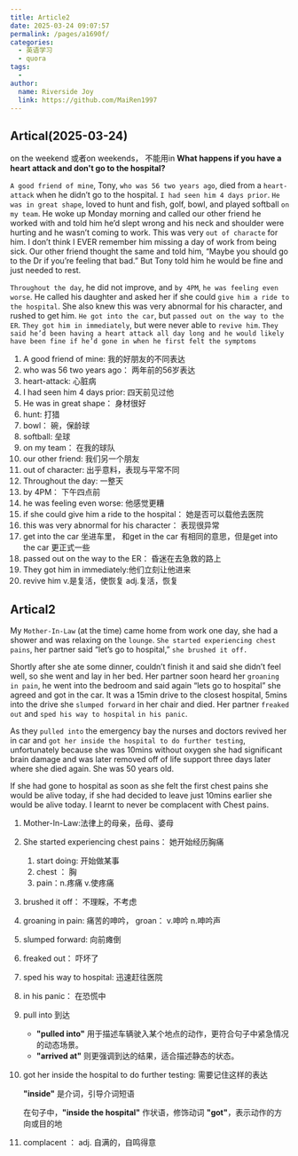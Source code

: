```yaml
---
title: Article2
date: 2025-03-24 09:07:57
permalink: /pages/a1690f/
categories:
  - 英语学习
  - quora
tags:
  - 
author: 
  name: Riverside Joy
  link: https://github.com/MaiRen1997
---
```

## Artical(2025-03-24)

on the weekend 或者on weekends， 不能用in
**What happens if you have a heart attack and don't go to the hospital?**

`A good friend of mine`, Tony, `who was 56 two years ago`, died from a `heart-attack` when he didn’t go to the hospital. `I had seen him 4 days prior`. `He was in great shape`, loved to hunt and fish, golf, bowl, and played softball `on my team`. He woke up Monday morning and called our other friend he worked with and told him he’d slept wrong and his neck and shoulder were hurting and he wasn’t coming to work. This was very `out of characte` for him. I don’t think I EVER remember him missing a day of work from being sick. Our other friend thought the same and told him, “Maybe you should go to the Dr if you’re feeling that bad.” But Tony told him he would be fine and just needed to rest.

`Throughout the day`, he did not improve, and `by 4PM`, `he was feeling even worse`. He called his daughter and asked her if she could `give him a ride to the hospital`. She also knew this was very abnormal for his character, and rushed to get him. `He got into the car`, but `passed out on the way to the ER`. `They got him in immediately`, but were never able to `revive him`. `They said he’d been having a heart attack all day long and he would likely have been fine if he’d gone in when he first felt the symptoms`

1. A good friend of mine: 我的好朋友的不同表达
2. who was 56 two years ago： 两年前的56岁表达
3. heart-attack: 心脏病
4. I had seen him 4 days prior: 四天前见过他
5. He was in great shape： 身材很好
6. hunt: 打猎
7. bowl： 碗，保龄球
8. softball: 垒球
9. on my team： 在我的球队
10. our other friend: 我们另一个朋友
11. out of character: 出乎意料，表现与平常不同
12. Throughout the day: 一整天
13. by 4PM： 下午四点前
14. he was feeling even worse: 他感觉更糟
15. if she could give him a ride to the hospital： 她是否可以载他去医院
16. this was very abnormal for his character： 表现很异常
17. get into the car 坐进车里， 和get in the car 有相同的意思，但是get into the car 更正式一些
18. passed out on the way to the ER： 昏迷在去急救的路上
19. They got him in immediately:他们立刻让他进来
20. revive him v.是复活，使恢复 adj.复活，恢复

## Artical2

My `Mother-In-Law` (at the time) came home from work one day, she had a shower and was relaxing on the `lounge`. `She started experiencing chest pains`, her partner said “let’s go to hospital,” `she brushed it off.`

Shortly after she ate some dinner, couldn’t finish it and said she didn’t feel well, so she went and lay in her bed. Her partner soon heard her `groaning in pain`, he went into the bedroom and said again “lets go to hospital” she agreed and got in the car. It was a 15min drive to the closest hospital, 5mins into the drive she `slumped forward` in her chair and died. Her partner `freaked out` and `sped his way to hospital` `in his panic`.

As they `pulled into` the emergency bay the nurses and doctors revived her in car and `got her inside the hospital to do further testing`, unfortunately because she was 10mins without oxygen she had significant brain damage and was later removed off of life support three days later where she died again. She was 50 years old.

If she had gone to hospital as soon as she felt the first chest pains she would be alive today, if she had decided to leave just 10mins earlier she would be alive today. I learnt to never be complacent with Chest pains.

1. Mother-In-Law:法律上的母亲，岳母、婆母

2. She started experiencing chest pains： 她开始经历胸痛

   1. start doing: 开始做某事
   2. chest ： 胸
   3. pain：n.疼痛 v.使疼痛

3. brushed it off： 不理睬，不考虑

4. groaning in pain: 痛苦的呻吟， groan： v.呻吟 n.呻吟声

5. slumped forward: 向前瘫倒

6. freaked out： 吓坏了

7. sped his way to hospital: 迅速赶往医院

8. in his panic： 在恐慌中

9. pull into 到达

   - **"pulled into"** 用于描述车辆驶入某个地点的动作，更符合句子中紧急情况的动态场景。
   - **"arrived at"** 则更强调到达的结果，适合描述静态的状态。

10. got her inside the hospital to do further testing: 需要记住这样的表达

    **"inside"** 是介词，引导介词短语 

    在句子中，**"inside the hospital"** 作状语，修饰动词 **"got"**，表示动作的方向或目的地

11. complacent ： adj. 自满的，自鸣得意